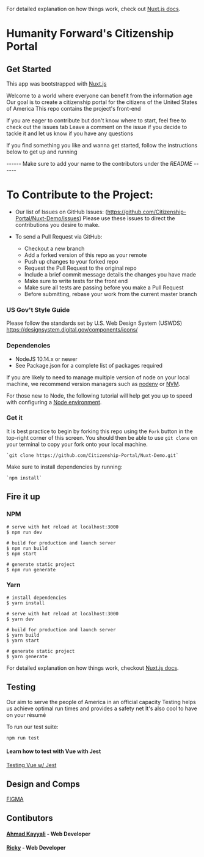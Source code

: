 For detailed explanation on how things work, check out [Nuxt.js docs](https://nuxtjs.org).

# Humanity Forward's Citizenship Portal

## Get Started

This app was bootstrapped with [Nuxt.js](https://nuxtjs.org)

Welcome to a world where everyone can benefit from the information age
Our goal is to create a citizenship portal for the citizens of the United States of America
This repo contains the project's front-end

If you are eager to contribute but don't know where to start, feel free to check out the issues tab
Leave a comment on the issue if you decide to tackle it and let us know if you have any questions

If you find something you like and wanna get started, follow the instructions below to get up and running

------ Make sure to add your name to the contributors under the _README_ ------

# To Contribute to the Project:

- Our list of Issues on GitHub Issues: (https://github.com/Citizenship-Portal/Nuxt-Demo/issues)
  Please use these issues to direct the contributions you desire to make.

- To send a Pull Request via GitHub:
  - Checkout a new branch
  - Add a forked version of this repo as your remote
  - Push up changes to your forked repo
  - Request the Pull Request to the original repo
  - Include a brief commit message details the changes you have made
  - Make sure to write tests for the front end
  - Make sure all tests are passing before you make a Pull Request
  - Before submitting, rebase your work from the current master branch

### US Gov't Style Guide

Please follow the standards set by U.S. Web Design System (USWDS)
https://designsystem.digital.gov/components/icons/

### Dependencies

- NodeJS 10.14.x or newer
- See Package.json for a complete list of packages required

If you are likely to need to manage multiple version of node on your local machine, we recommend version managers such as [nodenv](https://github.com/nodenv/nodenv) or [NVM](https://github.com/creationix/nvm/blob/master/README.md).

For those new to Node, the following tutorial will help get you up to speed with configuring a [Node environment](https://nodejs.org/en/docs/guides/getting-started-guide/).

### Get it

It is best practice to begin by forking this repo using the `Fork` button in the top-right corner of this screen. You should then be able to use `git clone` on your terminal to copy your fork onto your local machine.

    `git clone https://github.com/Citizenship-Portal/Nuxt-Demo.git`

Make sure to install dependencies by running:

    `npm install`

## Fire it up

### NPM

```
# serve with hot reload at localhost:3000
$ npm run dev

# build for production and launch server
$ npm run build
$ npm start

# generate static project
$ npm run generate
```

### Yarn

```
# install dependencies
$ yarn install

# serve with hot reload at localhost:3000
$ yarn dev

# build for production and launch server
$ yarn build
$ yarn start

# generate static project
$ yarn generate
```

For detailed explanation on how things work, checkout [Nuxt.js docs](https://nuxtjs.org).

## Testing

Our aim to serve the people of America in an official capacity
Testing helps us achieve optimal run times and provides a safety net
It's also cool to have on your résumé

To run our test suite:

`npm run test`

#### Learn how to test with Vue with Jest

[Testing Vue w/ Jest](https://alligator.io/vuejs/testing-vue-with-jest/)

## Design and Comps

[FIGMA](https://citizenship-portal2.web.app)

## Contibutors

#### [Ahmad Kayyali](https://github.com/kayyali18) - Web Developer

#### [Ricky](https://github.com/ricky-sb) - Web Developer
